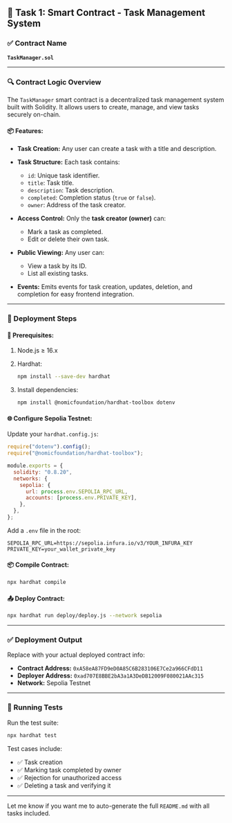 ## 🧾 Task 1: Smart Contract - Task Management System

### ✅ Contract Name

**`TaskManager.sol`**

---

### 🔍 Contract Logic Overview

The `TaskManager` smart contract is a decentralized task management system built with Solidity. It allows users to create, manage, and view tasks securely on-chain.

#### 📦 Features:

* **Task Creation:** Any user can create a task with a title and description.
* **Task Structure:** Each task contains:

  * `id`: Unique task identifier.
  * `title`: Task title.
  * `description`: Task description.
  * `completed`: Completion status (`true` or `false`).
  * `owner`: Address of the task creator.
* **Access Control:** Only the **task creator (owner)** can:

  * Mark a task as completed.
  * Edit or delete their own task.
* **Public Viewing:** Any user can:

  * View a task by its ID.
  * List all existing tasks.
* **Events:** Emits events for task creation, updates, deletion, and completion for easy frontend integration.

---

### 🚀 Deployment Steps

#### 📁 Prerequisites:

1. Node.js ≥ 16.x
2. Hardhat:

   ```bash
   npm install --save-dev hardhat
   ```
3. Install dependencies:

   ```bash
   npm install @nomicfoundation/hardhat-toolbox dotenv
   ```

#### 🌐 Configure Sepolia Testnet:

Update your `hardhat.config.js`:

```js
require("dotenv").config();
require("@nomicfoundation/hardhat-toolbox");

module.exports = {
  solidity: "0.8.20",
  networks: {
    sepolia: {
      url: process.env.SEPOLIA_RPC_URL,
      accounts: [process.env.PRIVATE_KEY],
    },
  },
};
```

Add a `.env` file in the root:

```env
SEPOLIA_RPC_URL=https://sepolia.infura.io/v3/YOUR_INFURA_KEY
PRIVATE_KEY=your_wallet_private_key
```

#### 📦 Compile Contract:

```bash
npx hardhat compile
```

#### 📤 Deploy Contract:

```bash
npx hardhat run deploy/deploy.js --network sepolia
```

---

### ✅ Deployment Output

Replace with your actual deployed contract info:

* **Contract Address:** `0xA58eA87FD9eD0A85C6B283106E7Ce2a966CFdD11`
* **Deployer Address:** `0xad707E8BBE2bA3a1A3DeDB12009F080021AAc315`
* **Network:** Sepolia Testnet

---

### 🧪 Running Tests

Run the test suite:

```bash
npx hardhat test
```

Test cases include:

* ✅ Task creation
* ✅ Marking task completed by owner
* ✅ Rejection for unauthorized access
* ✅ Deleting a task and verifying it

---

Let me know if you want me to auto-generate the full `README.md` with all tasks included.
